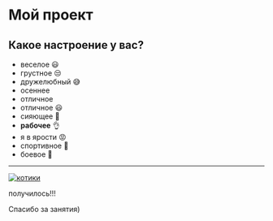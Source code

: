 # Мой проект

## Какое настроение у вас?
* веселое :smiley:
* грустное :unamused:
* дружелюбный :sweat_smile:
* осеннее
* отличное 
* отличное :smiley:
* сияющее :star2:
* **рабочее** :ok_hand:
* я в ярости :rage:
* спортивное :runner:
* боевое :facepunch:
---

[![котики](https://proprikol.ru/wp-content/uploads/2020/08/krasivye-kartinki-kotikov-50.jpg)](https://yandex.ru/video/preview/15802919666278063496)

получилось!!!

Спасибо за занятия)


